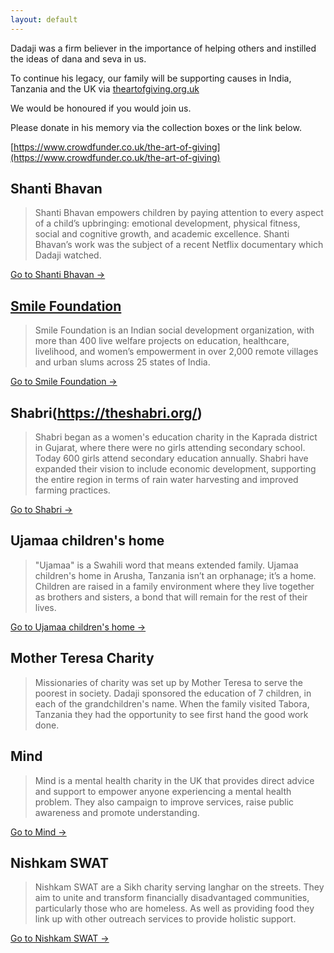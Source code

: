 ```yaml
---
layout: default
---
```


Dadaji was a firm believer in the importance of 
helping others and instilled the ideas of
dana and seva in us.

To continue his legacy, our family will be
supporting causes in India, Tanzania and the
UK via [theartofgiving.org.uk](theartofgiving.org.uk)

We would be honoured if you would join us.

Please donate in his memory via the
collection boxes or the link below.

[https://www.crowdfunder.co.uk/the-art-of-giving](https://www.crowdfunder.co.uk/the-art-of-giving)


## Shanti Bhavan
> Shanti Bhavan empowers children by paying attention to
every aspect of a child’s upbringing: emotional
development, physical fitness, social and cognitive
growth, and academic excellence. Shanti Bhavan’s work
was the subject of a recent Netflix documentary which
Dadaji watched.

[Go to Shanti Bhavan →](https://www.shantibhavanchildren.org/)

## [Smile Foundation](https://heysmilefoundation.org/)
> Smile Foundation is an Indian social development
organization, with more than 400 live welfare projects
on education, healthcare, livelihood, and women’s
empowerment in over 2,000 remote villages and urban
slums across 25 states of India.

[Go to Smile Foundation →](https://heysmilefoundation.org/)

## Shabri(https://theshabri.org/)
> Shabri began as a women's education charity in the
Kaprada district in Gujarat, where there were no girls
attending secondary school. Today 600 girls attend
secondary education annually. Shabri have expanded
their vision to include economic development,
supporting the entire region in terms of rain water
harvesting and improved farming practices.

[Go to Shabri →](https://theshabri.org/)

## Ujamaa children's home
> "Ujamaa" is a Swahili word that means extended family.
Ujamaa children's home in Arusha, Tanzania isn’t an
orphanage; it’s a home. Children are raised in a family
environment where they live together as brothers and
sisters, a bond that will remain for the rest of their lives.

[Go to Ujamaa children's home →](http://www.ujamaachildren.com/)

## Mother Teresa Charity
> Missionaries of charity was set up by Mother Teresa to
serve the poorest in society. Dadaji sponsored the
education of 7 children, in each of the grandchildren's
name. When the family visited Tabora, Tanzania they had
the opportunity to see first hand the good work done.

## Mind
> Mind is a mental health charity in the UK that provides
direct advice and support to empower anyone
experiencing a mental health problem. They also
campaign to improve services, raise public awareness and
promote understanding.

[Go to Mind →](https://www.mind.org.uk/)

## Nishkam SWAT
> Nishkam SWAT are a Sikh charity serving langhar on the
streets. They aim to unite and transform financially
disadvantaged communities, particularly those who are
homeless. As well as providing food they link up with
other outreach services to provide holistic support.

[Go to Nishkam SWAT →](https://www.nishkamswat.com/)